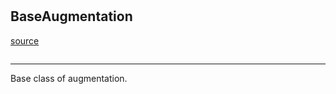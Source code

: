 #


## BaseAugmentation
[source](https://github.com/RLE-Foundation/Hsuanwu/blob/main/hsuanwu/xplore/augmentation/base.py/#L4)
```python 

```


---
Base class of augmentation.
